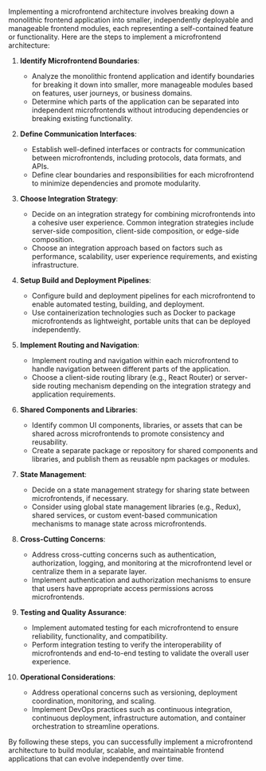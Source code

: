 Implementing a microfrontend architecture involves breaking down a monolithic frontend application into smaller, independently deployable and manageable frontend modules, each representing a self-contained feature or functionality. Here are the steps to implement a microfrontend architecture:

1. **Identify Microfrontend Boundaries**:

   - Analyze the monolithic frontend application and identify boundaries for breaking it down into smaller, more manageable modules based on features, user journeys, or business domains.
   - Determine which parts of the application can be separated into independent microfrontends without introducing dependencies or breaking existing functionality.

2. **Define Communication Interfaces**:

   - Establish well-defined interfaces or contracts for communication between microfrontends, including protocols, data formats, and APIs.
   - Define clear boundaries and responsibilities for each microfrontend to minimize dependencies and promote modularity.

3. **Choose Integration Strategy**:

   - Decide on an integration strategy for combining microfrontends into a cohesive user experience. Common integration strategies include server-side composition, client-side composition, or edge-side composition.
   - Choose an integration approach based on factors such as performance, scalability, user experience requirements, and existing infrastructure.

4. **Setup Build and Deployment Pipelines**:

   - Configure build and deployment pipelines for each microfrontend to enable automated testing, building, and deployment.
   - Use containerization technologies such as Docker to package microfrontends as lightweight, portable units that can be deployed independently.

5. **Implement Routing and Navigation**:

   - Implement routing and navigation within each microfrontend to handle navigation between different parts of the application.
   - Choose a client-side routing library (e.g., React Router) or server-side routing mechanism depending on the integration strategy and application requirements.

6. **Shared Components and Libraries**:

   - Identify common UI components, libraries, or assets that can be shared across microfrontends to promote consistency and reusability.
   - Create a separate package or repository for shared components and libraries, and publish them as reusable npm packages or modules.

7. **State Management**:

   - Decide on a state management strategy for sharing state between microfrontends, if necessary.
   - Consider using global state management libraries (e.g., Redux), shared services, or custom event-based communication mechanisms to manage state across microfrontends.

8. **Cross-Cutting Concerns**:

   - Address cross-cutting concerns such as authentication, authorization, logging, and monitoring at the microfrontend level or centralize them in a separate layer.
   - Implement authentication and authorization mechanisms to ensure that users have appropriate access permissions across microfrontends.

9. **Testing and Quality Assurance**:

   - Implement automated testing for each microfrontend to ensure reliability, functionality, and compatibility.
   - Perform integration testing to verify the interoperability of microfrontends and end-to-end testing to validate the overall user experience.

10. **Operational Considerations**:
    - Address operational concerns such as versioning, deployment coordination, monitoring, and scaling.
    - Implement DevOps practices such as continuous integration, continuous deployment, infrastructure automation, and container orchestration to streamline operations.

By following these steps, you can successfully implement a microfrontend architecture to build modular, scalable, and maintainable frontend applications that can evolve independently over time.
